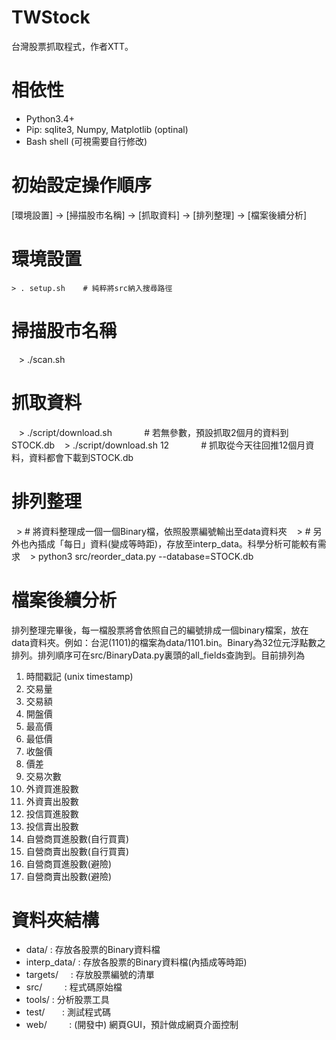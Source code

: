# TWStock
台灣股票抓取程式，作者XTT。

# 相依性
- Python3.4+
- Pip: sqlite3, Numpy, Matplotlib (optinal)
- Bash shell (可視需要自行修改)

# 初始設定操作順序
[環境設置] -> [掃描股市名稱] -> [抓取資料] -> [排列整理] -> [檔案後續分析]

# 環境設置
    > . setup.sh    # 純粹將src納入搜尋路徑

# 掃描股市名稱
    > ./scan.sh

# 抓取資料
    > ./script/download.sh                # 若無參數，預設抓取2個月的資料到STOCK.db
    > ./script/download.sh 12             # 抓取從今天往回推12個月資料，資料都會下載到STOCK.db

# 排列整理
    > # 將資料整理成一個一個Binary檔，依照股票編號輸出至data資料夾
    > # 另外也內插成「每日」資料(變成等時距)，存放至interp_data。科學分析可能較有需求
    > python3 src/reorder_data.py --database=STOCK.db

# 檔案後續分析

排列整理完畢後，每一檔股票將會依照自己的編號排成一個binary檔案，放在data資料夾。例如：台泥(1101)的檔案為data/1101.bin。Binary為32位元浮點數之排列。排列順序可在src/BinaryData.py裏頭的all_fields查詢到。目前排列為

1. 時間戳記 (unix timestamp)
2. 交易量
3. 交易額
4. 開盤價
5. 最高價
6. 最低價
7. 收盤價
8. 價差
9. 交易次數
10. 外資買進股數
11. 外資賣出股數
12. 投信買進股數
13. 投信賣出股數
14. 自營商買進股數(自行買賣)
15. 自營商賣出股數(自行買賣)
16. 自營商買進股數(避險)
17. 自營商賣出股數(避險)

# 資料夾結構
- data/        : 存放各股票的Binary資料檔
- interp_data/ : 存放各股票的Binary資料檔(內插成等時距)
- targets/     : 存放股票編號的清單
- src/         : 程式碼原始檔
- tools/       : 分析股票工具
- test/        : 測試程式碼
- web/         : (開發中) 網頁GUI，預計做成網頁介面控制
